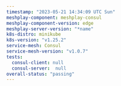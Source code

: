 ```yaml
---
timestamp: "2023-05-21 14:34:09 UTC Sun"
meshplay-component: meshplay-consul
meshplay-component-version: edge
meshplay-server-version: "*name"
k8s-distro: minikube
k8s-version: "v1.25.2"
service-mesh: Consul
service-mesh-version: "v1.0.7"
tests:
  consul-client: null
  consul-server:  null
overall-status: "passing"
---
```

